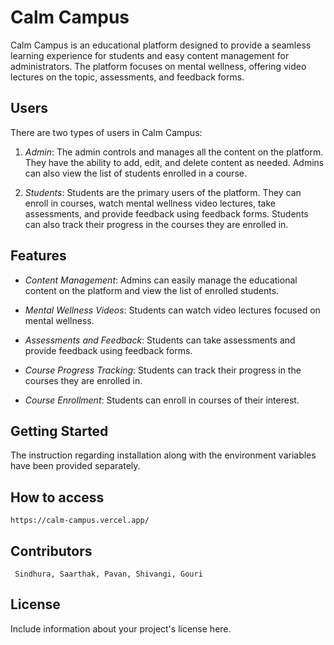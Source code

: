 <!-- This is a [Next.js](https://nextjs.org/) project bootstrapped with [`create-next-app`](https://github.com/vercel/next.js/tree/canary/packages/create-next-app).

## Getting Started

First, run the development server:

```bash
npm run dev
# or
yarn dev
# or
pnpm dev
```

Open [http://localhost:3000](http://localhost:3000) with your browser to see the result.

You can start editing the page by modifying `app/page.tsx`. The page auto-updates as you edit the file.

This project uses [`next/font`](https://nextjs.org/docs/basic-features/font-optimization) to automatically optimize and load Inter, a custom Google Font.

## Learn More

To learn more about Next.js, take a look at the following resources:

- [Next.js Documentation](https://nextjs.org/docs) - learn about Next.js features and API.
- [Learn Next.js](https://nextjs.org/learn) - an interactive Next.js tutorial.

You can check out [the Next.js GitHub repository](https://github.com/vercel/next.js/) - your feedback and contributions are welcome!

## Deploy on Vercel

The easiest way to deploy your Next.js app is to use the [Vercel Platform](https://vercel.com/new?utm_medium=default-template&filter=next.js&utm_source=create-next-app&utm_campaign=create-next-app-readme) from the creators of Next.js.

Check out our [Next.js deployment documentation](https://nextjs.org/docs/deployment) for more details.
 -->


# Calm Campus

Calm Campus is an educational platform designed to provide a seamless learning experience for students and easy content management for administrators. The platform focuses on mental wellness, offering video lectures on the topic, assessments, and feedback forms.

## Users

There are two types of users in Calm Campus:

1. *Admin*: The admin controls and manages all the content on the platform. They have the ability to add, edit, and delete content as needed. Admins can also view the list of students enrolled in a course.

2. *Students*: Students are the primary users of the platform. They can enroll in courses, watch mental wellness video lectures, take assessments, and provide feedback using feedback forms. Students can also track their progress in the courses they are enrolled in.

## Features

- *Content Management*: Admins can easily manage the educational content on the platform and view the list of enrolled students.

- *Mental Wellness Videos*: Students can watch video lectures focused on mental wellness.

- *Assessments and Feedback*: Students can take assessments and provide feedback using feedback forms.

- *Course Progress Tracking*: Students can track their progress in the courses they are enrolled in.

- *Course Enrollment*: Students can enroll in courses of their interest.

## Getting Started

The instruction regarding installation along with the environment variables have been provided separately. 

## How to access
	https://calm-campus.vercel.app/

## Contributors
	 Sindhura, Saarthak, Pavan, Shivangi, Gouri

## License

Include information about your project's license here.
